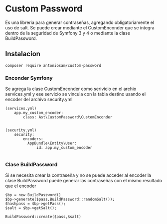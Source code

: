 Custom Password   
===============

Es una libreria para generar contraseñas, agregando obligatoriamente el uso de salt.
Se puede crear mediante el CustomEnconder que se integra dentro de la seguridad de Symfony 3 y 4
o mediante la clase BuildPassword.

## Instalacion

```
composer require antoniosam/custom-password
```

###  Enconder Symfony
Se agrega la clase CustomEnconder como serivicio en el archio services.yml y ese servicio se vincula con la tabla destino usando el encoder del archivo security.yml 

```
(services.yml)
    app.my_custom_encoder:
        class: Ast\CustomPassword\CustomEnconder
  
        
(security.yml)         
    security:
        encoders:
          AppBundle\Entity\User:
              id: app.my_custom_encoder
        

```
### Clase BuildPassword

Si se necesita crear la contraseña y no se puede acceder al encoder la clase BuildPassword puede generar las contraseñas con el mismo resultado que el encoder 
```
$bp = new BuildPassword()
$bp->generate($pass,BuildPassword::randomSalt());
$hashpass = $bp->getPass();
$salt = $bp->getSalt();

BuildPassword::create($pass,$salt)

```
